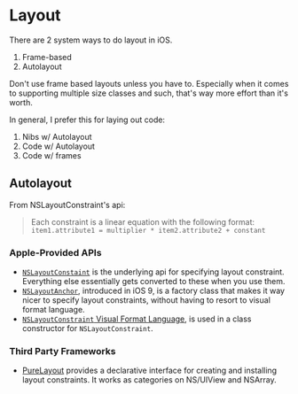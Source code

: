 # Layout 

There are 2 system ways to do layout in iOS.

1. Frame-based
2. Autolayout

Don't use frame based layouts unless you have to. Especially when it comes to supporting multiple size classes and such, that's way more effort than it's worth.

In general, I prefer this for laying out code:

1. Nibs w/ Autolayout
2. Code w/ Autolayout
3. Code w/ frames

## Autolayout

From NSLayoutConstraint's api:

> Each constraint is a linear equation with the following format:
> `item1.attribute1 = multiplier * item2.attribute2 + constant`

### Apple-Provided APIs

- [`NSLayoutConstaint`](https://developer.apple.com/documentation/uikit/nslayoutconstraint) is the underlying api for specifying layout constraint. Everything else essentially gets converted to these when you use them.
- [`NSLayoutAnchor`](https://developer.apple.com/documentation/uikit/nslayoutanchor), introduced in iOS 9, is a factory class that makes it way nicer to specify layout constraints, without having to resort to visual format language.
- [`NSLayoutConstraint` Visual Format Language](https://developer.apple.com/library/archive/documentation/UserExperience/Conceptual/AutolayoutPG/VisualFormatLanguage.html), is used in a class constructor for `NSLayoutConstraint`.

### Third Party Frameworks

- [PureLayout](https://github.com/PureLayout/PureLayout) provides a declarative interface for creating and installing layout constraints. It works as categories on NS/UIView and NSArray.

